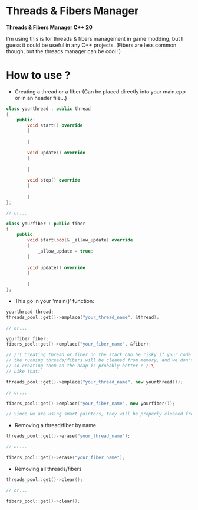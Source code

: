 # Threads & Fibers Manager

**Threads & Fibers Manager C++ 20**

I'm using this is for threads & fibers management in game modding, but I guess it could be useful in any C++ projects.
(Fibers are less common though, but the threads manager can be cool !)

# How to use ?

- Creating a thread or a fiber (Can be placed directly into your main.cpp or in an header file...)

```cpp
class yourthread : public thread
{
    public:
        void start() override
        {
        
        }
        
        void update() override
        {
        
        }
        
        void stop() override
        {
        
        }
};

// or...

class yourfiber : public fiber
{
    public:
        void start(bool& _allow_update) override
        {
            _allow_update = true;
        }
        
        void update() override
        {
        
        }
};
```

- This go in your 'main()' function:

```cpp
yourthread thread;
threads_pool::get()->emplace("your_thread_name", &thread);

// or...

yourfiber fiber;
fibers_pool::get()->emplace("your_fiber_name", &fiber);

// /!\ Creating thread or fiber on the stack can be risky if your code go out of the scope
// the running threads/fibers will be cleaned from memory, and we don't want that,
// so creating them on the heap is probably better ! /!\
// Like that:

threads_pool::get()->emplace("your_thread_name", new yourthread());

// or...

fibers_pool::get()->emplace("your_fiber_name", new yourfiber());

// Since we are using smart pointers, they will be properly cleaned from memory when calling clear() or erase() functions !
```

- Removing a thread/fiber by name

```cpp
threads_pool::get()->erase("your_thread_name");

// or...

fibers_pool::get()->erase("your_fiber_name");
```

- Removing all threads/fibers

```cpp
threads_pool::get()->clear();

// or...

fibers_pool::get()->clear();
```
